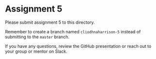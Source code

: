 # Assignment 5

Please submit assignment 5 to this directory.

Remember to create a branch named `cliodhnaharrison-5` 
instead of submitting to the `master` branch.

If you have any questions, review the GitHub presentation or reach
out to your group or mentor on Slack.
